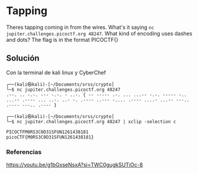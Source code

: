 # Tapping
Theres tapping coming in from the wires. What's it saying `nc jupiter.challenges.picoctf.org 48247`.
What kind of encoding uses dashes and dots?
The flag is in the format PICOCTF{}

## Solución
Con la terminal de kali linux y CyberChef
```
┌──(kali㉿kali)-[~/Documents/srss/crypto]
└─$ nc jupiter.challenges.picoctf.org 48247
.--. .. -.-. --- -.-. - ..-. { -- ----- .-. ... ...-- -.-. ----- -.. ...-- .---- ... ..-. ..- -. .---- ..--- -.... .---- ....- ...-- ---.. .---- ---.. .---- } 

┌──(kali㉿kali)-[~/Documents/srss/crypto]
└─$ nc jupiter.challenges.picoctf.org 48247 | xclip -selection c

PICOCTFM0RS3C0D31SFUN1261438181 
picoCTF{M0RS3C0D31SFUN1261438181}
```

### Referencias
https://youtu.be/g1bGxseNsxA?si=TWC0gugkSUTiOc-8